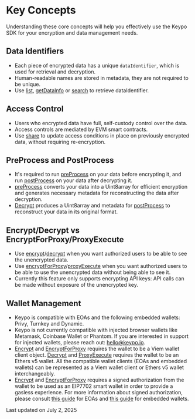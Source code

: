 # Key Concepts

Understanding these core concepts will help you effectively use the Keypo SDK for your encryption and data management needs.

## Data Identifiers

- Each piece of encrypted data has a unique `dataIdentifier`, which is used for retrieval and decryption.
- Human-readable names are stored in metadata, they are not required to be unique.
- Use [list](functions/data-management/list.md), [getDataInfo](functions/data-management/getDataInfo.md) or [search](functions/data-management/search.md) to retrieve dataIdentifier.

## Access Control

- Users who encrypted data have full, self-custody control over the data.
- Access controls are mediated by EVM smart contracts.
- Use [share](functions/data-management/share.md) to update access conditions in place on previously encrypted data, without requiring re-encryption.

## PreProcess and PostProcess

- It's required to run [preProcess](functions/data-processing/preProcess.md) on your data before encrypting it, and run [postProcess](functions/data-processing/postProcess.md) on your data after decrypting it.
- [preProcess](functions/data-processing/preProcess.md) converts your data into a Uint8array for efficient encryption and generates necessary metadata for reconstructing the data after decryption.
- [Decrypt](functions/data-access/decrypt.md) produces a Uint8array and metadata for [postProcess](functions/data-processing/postProcess.md) to reconstruct your data in its original format.

## Encrypt/Decrypt vs EncryptForProxy/ProxyExecute

- Use [encrypt](functions/encryption/encrypt.md)/[decrypt](functions/data-access/decrypt.md) when you want authorized users to be able to see the unencrypted data.
- Use [encryptForProxy](functions/encryption/encryptForProxy.md)/[proxyExecute](functions/data-access/proxyExecute.md) when you want authorized users to be able to use the unencrypted data without being able to see it.
- Currently this feature only supports encrypting API keys: API calls can be made without exposure of the unencrypted key.

## Wallet Management

- Keypo is compatible with EOAs and the following embedded wallets: Privy, Turnkey and Dynamic.
- Keypo is not currently compatible with injected browser wallets like Metamask, Coinbase Wallet or Phantom. If you are interested in support for injected wallets, please reach out: hello@keypo.io.
- [Encrypt](functions/encryption/encrypt.md) and [EncryptForProxy](functions/encryption/encryptForProxy.md) requires the wallet to be a Viem wallet client object. [Decrypt](functions/data-access/decrypt.md) and [ProxyExecute](functions/data-access/proxyExecute.md) requires the wallet to be an Ethers v5 wallet. All the compatible wallet clients (EOAs and embedded wallets) can be represented as a Viem wallet client or Ethers v5 wallet interchangeably.
- [Encrypt](functions/encryption/encrypt.md) and [EncryptForProxy](functions/encryption/encryptForProxy.md) requires a signed authorization from the wallet to be used as an EIP7702 smart wallet in order to provide a gasless experience. For more information about signed authorization, please consult [this guide](https://docs.zerodev.app/smart-accounts/signers/eip-7702) for EOAs and [this guide](https://docs.zerodev.app/smart-accounts/signers/eip-7702) for embedded wallets.

Last updated on July 2, 2025